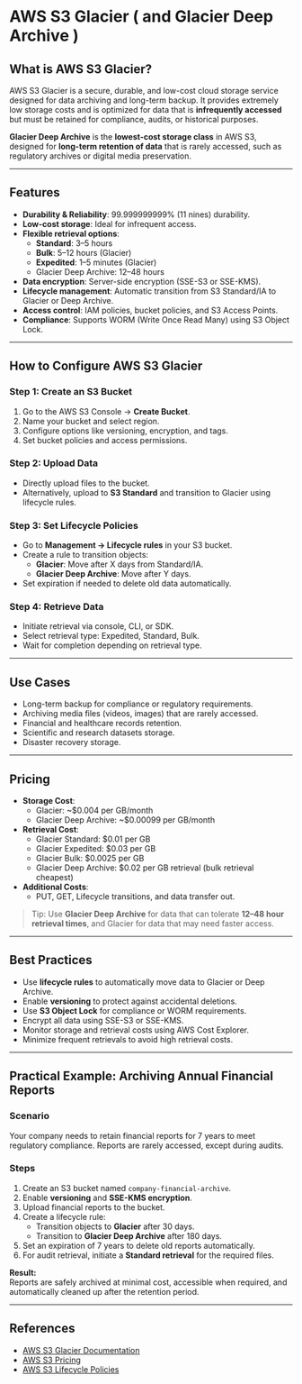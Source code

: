 # AWS S3 Glacier ( and Glacier Deep Archive )

## What is AWS S3 Glacier?

AWS S3 Glacier is a secure, durable, and low-cost cloud storage service designed for data archiving and long-term backup. It provides extremely low storage costs and is optimized for data that is **infrequently accessed** but must be retained for compliance, audits, or historical purposes.  

**Glacier Deep Archive** is the **lowest-cost storage class** in AWS S3, designed for **long-term retention of data** that is rarely accessed, such as regulatory archives or digital media preservation.

---

## Features

- **Durability & Reliability**: 99.999999999% (11 nines) durability.
- **Low-cost storage**: Ideal for infrequent access.
- **Flexible retrieval options**:
  - **Standard**: 3–5 hours
  - **Bulk**: 5–12 hours (Glacier)
  - **Expedited**: 1–5 minutes (Glacier)
  - Glacier Deep Archive: 12–48 hours
- **Data encryption**: Server-side encryption (SSE-S3 or SSE-KMS).
- **Lifecycle management**: Automatic transition from S3 Standard/IA to Glacier or Deep Archive.
- **Access control**: IAM policies, bucket policies, and S3 Access Points.
- **Compliance**: Supports WORM (Write Once Read Many) using S3 Object Lock.

---

## How to Configure AWS S3 Glacier

### Step 1: Create an S3 Bucket
1. Go to the AWS S3 Console → **Create Bucket**.
2. Name your bucket and select region.
3. Configure options like versioning, encryption, and tags.
4. Set bucket policies and access permissions.

### Step 2: Upload Data
- Directly upload files to the bucket.
- Alternatively, upload to **S3 Standard** and transition to Glacier using lifecycle rules.

### Step 3: Set Lifecycle Policies
- Go to **Management → Lifecycle rules** in your S3 bucket.
- Create a rule to transition objects:
  - **Glacier**: Move after X days from Standard/IA.
  - **Glacier Deep Archive**: Move after Y days.
- Set expiration if needed to delete old data automatically.

### Step 4: Retrieve Data
- Initiate retrieval via console, CLI, or SDK.
- Select retrieval type: Expedited, Standard, Bulk.
- Wait for completion depending on retrieval type.

---

## Use Cases

- Long-term backup for compliance or regulatory requirements.
- Archiving media files (videos, images) that are rarely accessed.
- Financial and healthcare records retention.
- Scientific and research datasets storage.
- Disaster recovery storage.

---

## Pricing

- **Storage Cost**:
  - Glacier: ~$0.004 per GB/month
  - Glacier Deep Archive: ~$0.00099 per GB/month
- **Retrieval Cost**:
  - Glacier Standard: $0.01 per GB
  - Glacier Expedited: $0.03 per GB
  - Glacier Bulk: $0.0025 per GB
  - Glacier Deep Archive: $0.02 per GB retrieval (bulk retrieval cheapest)
- **Additional Costs**:
  - PUT, GET, Lifecycle transitions, and data transfer out.
  
> Tip: Use **Glacier Deep Archive** for data that can tolerate **12–48 hour retrieval times**, and Glacier for data that may need faster access.

---

## Best Practices

- Use **lifecycle rules** to automatically move data to Glacier or Deep Archive.
- Enable **versioning** to protect against accidental deletions.
- Use **S3 Object Lock** for compliance or WORM requirements.
- Encrypt all data using SSE-S3 or SSE-KMS.
- Monitor storage and retrieval costs using AWS Cost Explorer.
- Minimize frequent retrievals to avoid high retrieval costs.

---

## Practical Example: Archiving Annual Financial Reports

### Scenario
Your company needs to retain financial reports for 7 years to meet regulatory compliance. Reports are rarely accessed, except during audits.

### Steps
1. Create an S3 bucket named `company-financial-archive`.
2. Enable **versioning** and **SSE-KMS encryption**.
3. Upload financial reports to the bucket.
4. Create a lifecycle rule:
   - Transition objects to **Glacier** after 30 days.
   - Transition to **Glacier Deep Archive** after 180 days.
5. Set an expiration of 7 years to delete old reports automatically.
6. For audit retrieval, initiate a **Standard retrieval** for the required files.

**Result:**  
Reports are safely archived at minimal cost, accessible when required, and automatically cleaned up after the retention period.

---

## References
- [AWS S3 Glacier Documentation](https://docs.aws.amazon.com/amazonglacier/latest/dev/introduction.html)
- [AWS S3 Pricing](https://aws.amazon.com/s3/pricing/)
- [AWS S3 Lifecycle Policies](https://docs.aws.amazon.com/AmazonS3/latest/userguide/lifecycle-configuration-examples.html)
